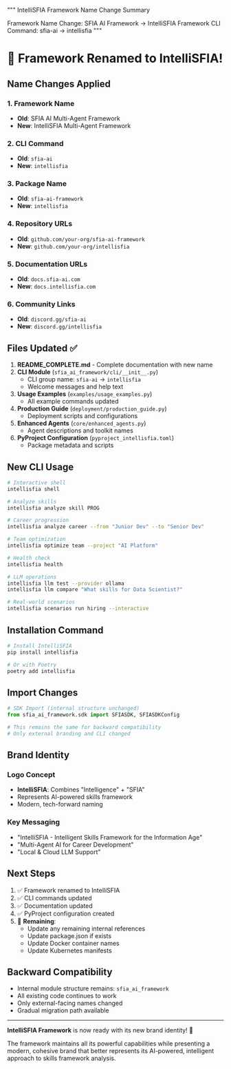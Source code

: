 """
IntelliSFIA Framework Name Change Summary

Framework Name Change: SFIA AI Framework → IntelliSFIA Framework
CLI Command: sfia-ai → intellisfia
"""

# 🎉 Framework Renamed to IntelliSFIA!

## Name Changes Applied

### 1. **Framework Name**
- **Old**: SFIA AI Multi-Agent Framework
- **New**: IntelliSFIA Multi-Agent Framework

### 2. **CLI Command**
- **Old**: `sfia-ai`
- **New**: `intellisfia`

### 3. **Package Name**
- **Old**: `sfia-ai-framework`
- **New**: `intellisfia`

### 4. **Repository URLs**
- **Old**: `github.com/your-org/sfia-ai-framework`
- **New**: `github.com/your-org/intellisfia`

### 5. **Documentation URLs**
- **Old**: `docs.sfia-ai.com`
- **New**: `docs.intellisfia.com`

### 6. **Community Links**
- **Old**: `discord.gg/sfia-ai`
- **New**: `discord.gg/intellisfia`

## Files Updated ✅

1. **README_COMPLETE.md** - Complete documentation with new name
2. **CLI Module** (`sfia_ai_framework/cli/__init__.py`)
   - CLI group name: `sfia-ai` → `intellisfia`
   - Welcome messages and help text
3. **Usage Examples** (`examples/usage_examples.py`)
   - All example commands updated
4. **Production Guide** (`deployment/production_guide.py`)
   - Deployment scripts and configurations
5. **Enhanced Agents** (`core/enhanced_agents.py`)
   - Agent descriptions and toolkit names
6. **PyProject Configuration** (`pyproject_intellisfia.toml`)
   - Package metadata and scripts

## New CLI Usage

```bash
# Interactive shell
intellisfia shell

# Analyze skills
intellisfia analyze skill PROG

# Career progression
intellisfia analyze career --from "Junior Dev" --to "Senior Dev"

# Team optimization
intellisfia optimize team --project "AI Platform"

# Health check
intellisfia health

# LLM operations
intellisfia llm test --provider ollama
intellisfia llm compare "What skills for Data Scientist?"

# Real-world scenarios
intellisfia scenarios run hiring --interactive
```

## Installation Command

```bash
# Install IntelliSFIA
pip install intellisfia

# Or with Poetry
poetry add intellisfia
```

## Import Changes

```python
# SDK Import (internal structure unchanged)
from sfia_ai_framework.sdk import SFIASDK, SFIASDKConfig

# This remains the same for backward compatibility
# Only external branding and CLI changed
```

## Brand Identity

### Logo Concept
- **IntelliSFIA**: Combines "Intelligence" + "SFIA"
- Represents AI-powered skills framework
- Modern, tech-forward naming

### Key Messaging
- "IntelliSFIA - Intelligent Skills Framework for the Information Age"
- "Multi-Agent AI for Career Development"
- "Local & Cloud LLM Support"

## Next Steps

1. ✅ Framework renamed to IntelliSFIA
2. ✅ CLI commands updated
3. ✅ Documentation updated
4. ✅ PyProject configuration created
5. 🔄 **Remaining**: 
   - Update any remaining internal references
   - Update package.json if exists
   - Update Docker container names
   - Update Kubernetes manifests

## Backward Compatibility

- Internal module structure remains: `sfia_ai_framework`
- All existing code continues to work
- Only external-facing names changed
- Gradual migration path available

---

**IntelliSFIA Framework** is now ready with its new brand identity! 🚀

The framework maintains all its powerful capabilities while presenting a modern, cohesive brand that better represents its AI-powered, intelligent approach to skills framework analysis.